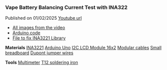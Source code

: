 ### Vape Battery Balancing Current Test with INA322
Published on 01/02/2025
[Youtube url](https://youtu.be/YwuD9_J0syQ)

- [All images from the video](https://github.com/dariocose/dario_cose_videos/tree/main/250102_INA3221/img)
- [Arduino code](https://github.com/dariocose/dario_cose_videos/tree/main/250102_INA3221/code)
- [File to fix INA3221 Library ](https://github.com/dariocose/dario_cose_videos/tree/main/250102_INA3221/code/lib_fixed)

**Materials**
[INA3221](https://s.click.aliexpress.com/e/_oCcix35)
[Arduino Uno](https://s.click.aliexpress.com/e/_oDtH4bv)
[I2C LCD Module 16x2]( https://s.click.aliexpress.com/e/_oFTHW07)
[Modular cables](https://s.click.aliexpress.com/e/_oB5QGHd)
[Small breadboard](https://s.click.aliexpress.com/e/_oFb8T4r)
[Dupont jumper wires](https://s.click.aliexpress.com/e/_okUka7t)

**Tools**
[Multimeter](https://s.click.aliexpress.com/e/_DEWrz2L)
[T12 soldering iron](https://s.click.aliexpress.com/e/_Dm9K5Pp)